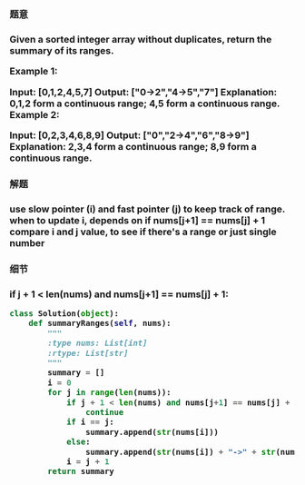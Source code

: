 
<h3>题意<h3>
<p>
Given a sorted integer array without duplicates, return the summary of its ranges.

Example 1:

Input:  [0,1,2,4,5,7]
Output: ["0->2","4->5","7"]
Explanation: 0,1,2 form a continuous range; 4,5 form a continuous range.
Example 2:

Input:  [0,2,3,4,6,8,9]
Output: ["0","2->4","6","8->9"]
Explanation: 2,3,4 form a continuous range; 8,9 form a continuous range.
<p>



<h3>解题<h3>
<p>
use slow pointer (i) and fast pointer (j) to keep track of range.
when to update i, depends on if nums[j+1] == nums[j] + 1
compare i and j value, to see if there's a range or just single number
<p>

<h3>细节<h3>
<p>
 if j + 1 < len(nums) and nums[j+1] == nums[j] + 1:
<p>



```python
class Solution(object):
    def summaryRanges(self, nums):
        """
        :type nums: List[int]
        :rtype: List[str]
        """
        summary = []
        i = 0
        for j in range(len(nums)):
            if j + 1 < len(nums) and nums[j+1] == nums[j] + 1:
                continue
            if i == j:
                summary.append(str(nums[i]))
            else:
                summary.append(str(nums[i]) + "->" + str(nums[j]))
            i = j + 1
        return summary

```
